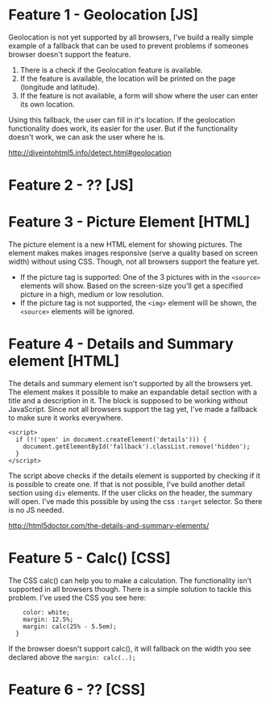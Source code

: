 # Feature 1 - Geolocation [JS]

Geolocation is not yet supported by all browsers, I've build a really simple example of a fallback that can be used to prevent problems if someones browser doesn't support the feature.

1. There is a check if the Geolocation feature is available.
2. If the feature is available, the location will be printed on the page (longitude and latitude).
3. If the feature is not available, a form will show where the user can enter its own location.

Using this fallback, the user can fill in it's location. If the geolocation functionality does work, its easier for the user. But if the functionality doesn't work, we can ask the user where he is.

http://diveintohtml5.info/detect.html#geolocation

# Feature 2 - ?? [JS]

# Feature 3 - Picture Element [HTML]

The picture element is a new HTML element for showing pictures. The element makes makes images responsive (serve a quality based on screen width) without using CSS. Though, not all browsers support the feature yet.

- If the picture tag is supported: One of the 3 pictures with in the ```<source>``` elements will show. Based on the screen-size you'll get a specified picture in a high, medium or low resolution.
- If the picture tag is not supported, the ```<img>``` element will be shown, the ```<source>``` elements will be ignored.

# Feature 4 - Details and Summary element [HTML]

The details and summary element isn't supported by all the browsers yet. The element makes it possible to make an expandable detail section with a title and a description in it. The block is supposed to be working without JavaScript. Since not all browsers support the tag yet, I've made a fallback to make sure it works everywhere.

```
<script>
  if (!('open' in document.createElement('details'))) {
    document.getElementById('fallback').classList.remove('hidden');
  }
</script>
```

The script above checks if the details element is supported by checking if it is possible to create one. If that is not possible, I've build another detail section using ```div``` elements. If the user clicks on the header, the summary will open. I've made this possible by using the css ```:target``` selector. So there is no JS needed.

http://html5doctor.com/the-details-and-summary-elements/

# Feature 5 - Calc() [CSS]
The CSS calc() can help you to make a calculation. The functionality isn't supported in all browsers though. There is a simple solution to tackle this problem. I've used the CSS you see here:

```  h1 {
    color: white;
    margin: 12.5%;
    margin: calc(25% - 5.5em);
  }
```

If the browser doesn't support calc(), it will fallback on the width you see declared above the ```margin: calc(..);```

# Feature 6 - ?? [CSS]
